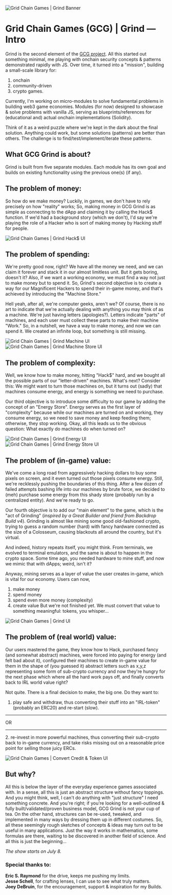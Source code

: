 ![Grid Chain Games | Grind Banner](https://github.com/ATrnd/GCG_GRIND/blob/main/_img/GCG_grind_bg_github_0.1.jpg?raw=true)

# Grid Chain Games (GCG) | Grind — Intro

Grind is the second element of the [GCG project](https://github.com/ATrnd/GridChainGames). All this started out something minimal, me playing with onchain security concepts & patterns demonstrated rapidly with JS. Over time, it turned into a "mission", building a small-scale library for:

1. onchain
2. community-driven
3. crypto games.

Currently, I'm working on micro-modules to solve fundamental problems in building web3 game economies. Modules (for now) designed to showcase & solve problems with vanilla JS, serving as blueprints/references for (educational and) actual onchain implementations (Solidity).

Think of it as a weird puzzle where we're kept in the dark about the final solution. Anything could work, but some solutions (patterns) are better than others. The challenge is to find/test/implement/iterate these patterns.

## What GCG Grind is about?

Grind is built from five separate modules.
Each module has its own goal and builds on existing functionality using the previous one(s) (if any).

## The problem of money:

So how do we make money?
Luckily, in games, we don't have to rely precisely on how "reality" works;
So, making money in GCG Grind is as simple as connecting to the dApp and claiming it by calling the Hack$ function.
If we'd had a background story (which we don't), I'd say we're playing the role of a Hacker who is sort of making money by Hacking stuff for people.

![Grid Chain Games | Grind Hack$ UI](https://github.com/ATrnd/GCG_GRIND/blob/main/_img/GCG_grind_hack$_0.1.jpg?raw=true)

## The problem of spending:

We're pretty good now, right? We have all the money we need, and we can claim it forever and stack it in our almost limitless unit.
But it gets boring, doesn't it? Also, if we want a working economy, we must find a way not just to make money but to spend it. So, Grind's second objective is to create a way for our Magnificent Hackers to spend their in-game money, and that's achieved by introducing the "Machine Store."

Hell yeah, after all, we're computer geeks, aren't we? Of course, there is no art to indicate that we're actually dealing with anything you may think of as a machine. We're just having letters (apologies?). Letters indicate "parts" of machines, and each user must collect these parts to make their machine "Work." So, in a nutshell, we have a way to make money, and now we can spend it. We created an infinite loop, but something is still missing.

![Grid Chain Games | Grind Machine UI](https://github.com/ATrnd/GCG_GRIND/blob/main/_img/GCG_grind_machine_UI_0.1.jpg?raw=true)
![Grid Chain Games | Grind Machine Store UI](https://github.com/ATrnd/GCG_GRIND/blob/main/_img/GCG_grind_machine-store_UI_0.1.jpg?raw=true)

## The problem of complexity:

Well, we know how to make money, hitting "Hack$" hard, and we bought all the possible parts of our "letter-driven" machines.
What's next? Consider this: We might want to turn those machines on, but it turns out (sadly) that machines consume energy, and energy is something we need to purchase.

Our third objective is to introduce some difficulty to our game by adding the concept of an "Energy Store".
Energy serves as the first layer of "complexity" because while our machines are turned on and working, they consume energy, so we need to save money and keep feeding them; otherwise, they stop working.
Okay, all this leads us to the obvious question: What exactly do machines do when turned on?

![Grid Chain Games | Grind Energy UI](https://github.com/ATrnd/GCG_GRIND/blob/main/_img/GCG_grind_energy_UI_0.1.jpg?raw=true)
![Grid Chain Games | Grind Energy Store UI](https://github.com/ATrnd/GCG_GRIND/blob/main/_img/GCG_grind_energy_store_UI_0.1.jpg?raw=true)

## The problem of (in-game) value:

We've come a long road from aggressively hacking dollars to buy some pixels on screen, and it even turned out those pixels consume energy. Still, we're recklessly pushing the boundaries of this thing. After a few dozen of failed attempts bashing life into our machines by brute force, we decided to (meh) purchase some energy from this shady store (probably run by a centralized entity). And we're ready to go.

Our fourth objective is to add our "main element" to the game, which is the "act of Grinding" (*inspired by a Great Builder and friend from Backdrop Build v4*). Grinding is almost like mining some good old-fashioned crypto, trying to guess a random number (hard) with fancy hardware connected as the size of a Colosseum, causing blackouts all around the country, but it's virtual.

And indeed, history repeats itself, you might think. From terminals, we evolved to terminal emulators, and the same is about to happen in the crypto space. Some time ago, you needed hardware to mine stuff, and now we mimic that with dApps; weird, isn't it?

Anyway, mining serves as a layer of value the user creates in-game, which is vital for our economy.
Users can now,
1. make money
2. spend money
3. spend even more money (complexity)
4. create value
But we're not finished yet. We must convert that value to something meaningful: tokens, you whisper...

![Grid Chain Games | Grind UI](https://github.com/ATrnd/GCG_GRIND/blob/main/_img/GCG_grind_UI_0.1.jpg?raw=true)

## The problem of (real world) value:

Our users mastered the game, they know how to Hack, purchased fancy (and somewhat abstract) machines, were forced into paying for energy (and felt bad about it), configured their machines to create in-game value for them in the shape of (you guessed it) abstract letters such as x,y,z representing some form of sub-crypto currency and now they're hungry for the next phase which where all the hard work pays off, and finally converts back to IRL world value right?

Not quite. There is a final decision to make, the big one. Do they want to:
1. play safe and withdraw, thus converting their stuff into an "IRL-token" (probably an ERC20) and re-start (slow).<br>
<hr>
OR
<hr>
2. re-invest in more powerful machines, thus converting their sub-crypto back to in-game currency, and take risks missing out on a reasonable price point for selling those juicy ERCs.

![Grid Chain Games | Convert Credit & Token UI](https://github.com/ATrnd/GCG_GRIND/blob/main/_img/GCG_grind_convert_credit_UI_0.1.jpg?raw=true)

## But why?

All this is below the layer of the everyday experience games associated with.
In a sense, all this is just an abstract structure without fancy toppings.
And you might think, well, I can't do anything with "just structure" I need something concrete.
And you're right; if you're looking for a well-outlined & fully built/validated/proven business model, GCG Grind is not your cup of tea.
On the other hand, structures can be re-used, tweaked, and implemented in many ways by dressing them up in different costumes.
So, all these seemingly rough sketches of concepts & ideas may turn out to be useful in many applications. Just the way it works in mathematics, some formulas are there, waiting to be discovered in another field of science.
And all this is just the beginning...

*The show starts on July 8.*

### Special thanks to:
**Eric S. Raymond** for the drive, keeps me pushing my limits.<br>
**Jesse Schell**, for crafting lenses, I can use to see what truly matters.<br>
**Joey DeBruin**, for the encouragement, support & inspiration for my Builds.<br>


